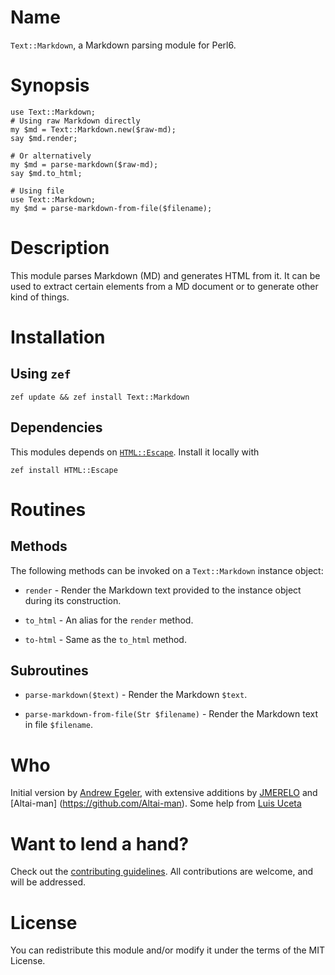 Name
====

`Text::Markdown`, a Markdown parsing module for Perl6.

Synopsis
========

    use Text::Markdown;
    # Using raw Markdown directly
    my $md = Text::Markdown.new($raw-md);
    say $md.render;

    # Or alternatively
    my $md = parse-markdown($raw-md);
    say $md.to_html;

    # Using file
    use Text::Markdown;
    my $md = parse-markdown-from-file($filename);

Description
===========

This module parses Markdown (MD) and generates HTML from it. It can be used to extract certain elements from a MD document or to generate other kind of things. 

Installation
============

Using `zef`
-----------

    zef update && zef install Text::Markdown

Dependencies
------------

This modules depends on [`HTML::Escape`](https://github.com/moznion/p6-HTML-Escape). Install it locally with 

    zef install HTML::Escape

Routines
========

Methods
-------

The following methods can be invoked on a `Text::Markdown` instance object:

  * `render` - Render the Markdown text provided to the instance object during its construction.

  * `to_html` - An alias for the `render` method.

  * `to-html` - Same as the `to_html` method.

Subroutines
-----------

  * `parse-markdown($text)` - Render the Markdown `$text`.

  * `parse-markdown-from-file(Str $filename)` - Render the Markdown text in file `$filename`.

Who
===

Initial version by [Andrew Egeler](https://github.com/retupmoca), with 
extensive additions by [JMERELO](https://github.com/JJ) and [Altai-man]
(https://github.com/Altai-man). Some help from [Luis Uceta](https://github.com/uzluisf)

Want to lend a hand?
====================

Check out the [contributing guidelines](CONTRIBUTING.md). All contributions are welcome, and will be addressed.

License
=======

You can redistribute this module and/or modify it under the terms of the MIT License.

